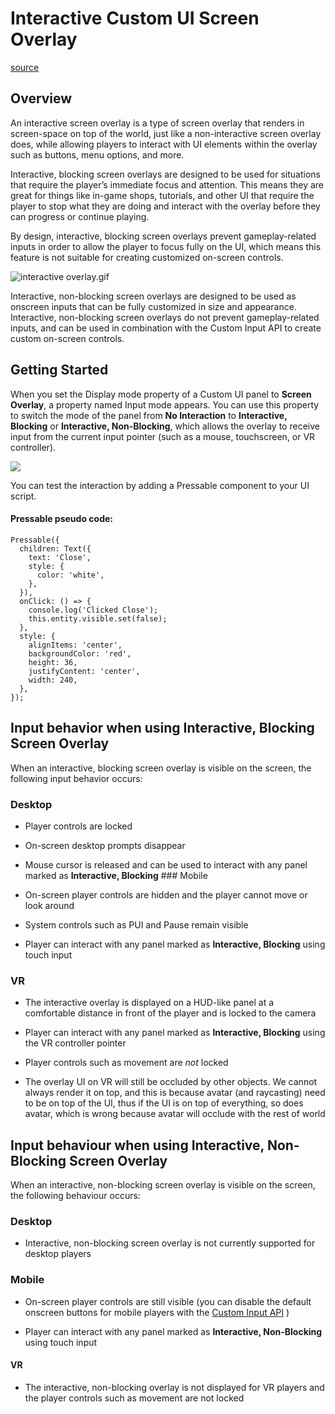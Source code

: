 # Interactive Custom UI Screen Overlay

[source](https://developers.meta.com/horizon-worlds/learn/documentation/desktop-editor/custom-ui/interactive-custom-ui-screen-overlay)

## Overview

An interactive screen overlay is a type of screen overlay that renders in screen-space on top of the world, just like a non-interactive screen overlay does, while allowing players to interact with UI elements within the overlay such as buttons, menu options, and more.

Interactive, blocking screen overlays are designed to be used for situations that require the player’s immediate focus and attention. This means they are great for things like in-game shops, tutorials, and other UI that require the player to stop what they are doing and interact with the overlay before they can progress or continue playing.

By design, interactive, blocking screen overlays prevent gameplay-related inputs in order to allow the player to focus fully on the UI, which means this feature is not suitable for creating customized on-screen controls.

![interactive overlay.gif](https://scontent.flba1-1.fna.fbcdn.net/v/t39.2365-6/452910563_512510387953584_8404522134663938617_n.png?_nc_cat=105&ccb=1-7&_nc_sid=e280be&_nc_ohc=q5YB5FVafr8Q7kNvwEKWoah&_nc_oc=Adkne3gINhJy_-J8tXqxldc8enGNS2Mtv1K3_u-GIbRmzHJuOMf5Uyw8b0J9I2n3jIY&_nc_zt=14&_nc_ht=scontent.flba1-1.fna&_nc_gid=BxduQYJLIVxvuNccET5pmA&oh=00_AfQ4CRRZoJK4MaVoCSGlJfYf0PpzyQbhv7YeSBwZx79n5A&oe=689B975D)

Interactive, non-blocking screen overlays are designed to be used as onscreen inputs that can be fully customized in size and appearance. Interactive, non-blocking screen overlays do not prevent gameplay-related inputs, and can be used in combination with the Custom Input API to create custom on-screen controls.

## Getting Started

When you set the Display mode property of a Custom UI panel to **Screen Overlay**, a property named Input mode appears. You can use this property to switch the mode of the panel from **No Interaction** to **Interactive, Blocking** or **Interactive, Non-Blocking**, which allows the overlay to receive input from the current input pointer (such as a mouse, touchscreen, or VR controller).

![](https://scontent.flba1-1.fna.fbcdn.net/v/t39.2365-6/469896061_606730451864910_612662587024664924_n.png?_nc_cat=101&ccb=1-7&_nc_sid=e280be&_nc_ohc=yjUJA6KFJ2oQ7kNvwH8JF9O&_nc_oc=AdmJM-0bvyYr0Hkv2yxbhPycjthCMUSQrfXYipNkHPgq7xTBKoCP_05v8mh4m05aI9g&_nc_zt=14&_nc_ht=scontent.flba1-1.fna&_nc_gid=BxduQYJLIVxvuNccET5pmA&oh=00_AfQIGd05fkXr-PGH1CH3fHepKFv5uJdndp14ZY79ApLp1Q&oe=689B8AF9)

You can test the interaction by adding a Pressable component to your UI script.

#### Pressable pseudo code:

```
Pressable({
  children: Text({
    text: 'Close',
    style: {
      color: 'white',
    },
  }),
  onClick: () => {
    console.log('Clicked Close');
    this.entity.visible.set(false);
  },
  style: {
    alignItems: 'center',
    backgroundColor: 'red',
    height: 36,
    justifyContent: 'center',
    width: 240,
  },
});
```

## Input behavior when using Interactive, Blocking Screen Overlay

When an interactive, blocking screen overlay is visible on the screen, the following input behavior occurs:

### Desktop

*   Player controls are locked

*   On-screen desktop prompts disappear

*   Mouse cursor is released and can be used to interact with any panel marked as **Interactive, Blocking** ### Mobile

*   On-screen player controls are hidden and the player cannot move or look around

*   System controls such as PUI and Pause remain visible

*   Player can interact with any panel marked as **Interactive, Blocking** using touch input

### VR

*   The interactive overlay is displayed on a HUD-like panel at a comfortable distance in front of the player and is locked to the camera

*   Player can interact with any panel marked as **Interactive, Blocking** using the VR controller pointer

*   Player controls such as movement are *not* locked

*   The overlay UI on VR will still be occluded by other objects. We cannot always render it on top, and this is because avatar (and raycasting) need to be on top of the UI, thus if the UI is on top of everything, so does avatar, which is wrong because avatar will occlude with the rest of world

## Input behaviour when using Interactive, Non-Blocking Screen Overlay

When an interactive, non-blocking screen overlay is visible on the screen, the following behaviour occurs:

### Desktop

*   Interactive, non-blocking screen overlay is not currently supported for desktop players

### Mobile

*   On-screen player controls are still visible (you can disable the default onscreen buttons for mobile players with the [Custom Input API](/horizon-worlds/learn/documentation/create-for-web-and-mobile/typescript-apis-for-mobile/custom-input-api) )

*   Player can interact with any panel marked as **Interactive, Non-Blocking** using touch input

#### VR

*   The interactive, non-blocking overlay is not displayed for VR players and the player controls such as movement are not locked

 

 

 

 

 

 

 

 

 

 

 

 

 

 

 

 

 

 

 

 

 

 

 

 

 

 

 

 

 

 

 

 

 

 

 

 

 

 

 

 

 

 

 

 

 

 

 

 

 